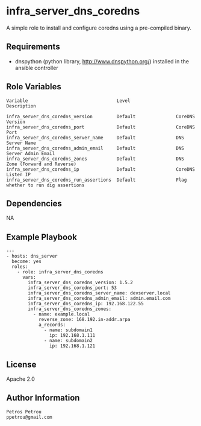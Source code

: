 infra_server_dns_coredns
=========

A simple role to install and configure coredns using a pre-compiled binary.

Requirements
------------

* dnspython (python library, http://www.dnspython.org/) installed in the ansible controller


Role Variables
--------------

```
Variable                                 Level                 Description

infra_server_dns_coredns_version         Default               CoreDNS Version
infra_server_dns_coredns_port            Default               CoreDNS Port
infra_server_dns_coredns_server_name     Default               DNS Server Name
infra_server_dns_coredns_admin_email     Default               DNS Server Admin Email
infra_server_dns_coredns_zones           Default               DNS Zone (Forward and Reverse)
infra_server_dns_coredns_ip              Default               CoreDNS Listen IP
infra_server_dns_coredns_run_assertions  Default               Flag whether to run dig assertions
```

Dependencies
------------

NA

Example Playbook
----------------

```
---
- hosts: dns_server
  become: yes
  roles:
    - role: infra_server_dns_coredns
      vars:
        infra_server_dns_coredns_version: 1.5.2
        infra_server_dns_coredns_port: 53
        infra_server_dns_coredns_server_name: devserver.local
        infra_server_dns_coredns_admin_email: admin.email.com
        infra_server_dns_coredns_ip: 192.168.122.55
        infra_server_dns_coredns_zones:
          - name: example.local
            reverse_zone: 168.192.in-addr.arpa
            a_records:
              - name: subdomain1
                ip: 192.168.1.111
              - name: subdomain2
                ip: 192.168.1.121
```

License
-------

Apache 2.0

Author Information
------------------

```
Petros Petrou
ppetrou@gmail.com
```
